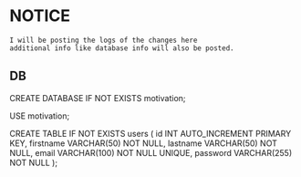 # NOTICE

    I will be posting the logs of the changes here
    additional info like database info will also be posted.

## DB

CREATE DATABASE IF NOT EXISTS motivation;

USE motivation;

CREATE TABLE IF NOT EXISTS users (
    id INT AUTO_INCREMENT PRIMARY KEY,
    firstname VARCHAR(50) NOT NULL,
    lastname VARCHAR(50) NOT NULL,
    email VARCHAR(100) NOT NULL UNIQUE,
    password VARCHAR(255) NOT NULL
);
